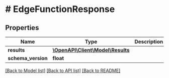 # # EdgeFunctionResponse

## Properties

Name | Type | Description | Notes
------------ | ------------- | ------------- | -------------
**results** | [**\OpenAPI\Client\Model\Results**](Results.md) |  | [optional]
**schema_version** | **float** |  | [optional]

[[Back to Model list]](../../README.md#models) [[Back to API list]](../../README.md#endpoints) [[Back to README]](../../README.md)
